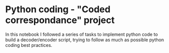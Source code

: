 # Python coding - "Coded correspondance" project

In this notebook I followed a series of tasks to implement python code to build a decoder/encoder script, trying to follow as much as possible python coding best practices. 
